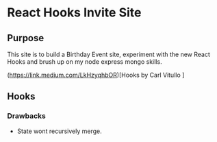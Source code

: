 # React Hooks Invite Site

## Purpose

This site is to build a Birthday Event site, experiment with the new React Hooks and brush up on my node express mongo skills. 

(https://link.medium.com/LkHzyqhbOR)[Hooks by Carl Vitullo ]

## Hooks

### Drawbacks

- State wont recursively merge.

